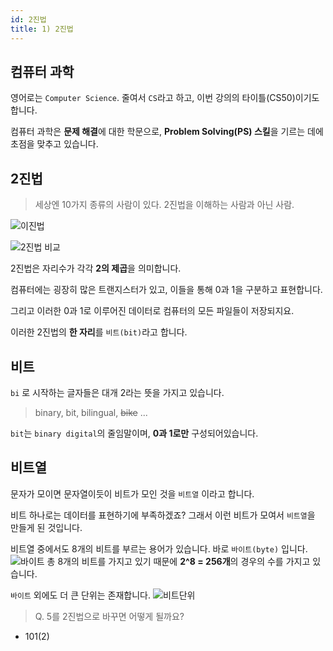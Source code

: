```yaml
---
id: 2진법
title: 1) 2진법
---
```


## 컴퓨터 과학

영어로는 `Computer Science`. 줄여서 `CS`라고 하고, 이번 강의의 타이틀(CS50)이기도 합니다.

컴퓨터 과학은 **문제 해결**에 대한 학문으로, **Problem Solving(PS) 스킬**을 기르는 데에 초점을 맞추고 있습니다.

## 2진법

> 세상엔 10가지 종류의 사람이 있다. 2진법을 이해하는 사람과 아닌 사람.

![이진법](https://cphinf.pstatic.net/mooc/20200607_19/1591512545601J5dkm_PNG/mceclip3.png)

![2진법 비교](https://cphinf.pstatic.net/mooc/20200607_209/1591512453958WWybq_PNG/mceclip2.png)

2진법은 자리수가 각각 **2의 제곱**을 의미합니다.

컴퓨터에는 굉장히 많은 트랜지스터가 있고, 이들을 통해 0과 1을 구분하고 표현합니다.

그리고 이러한 0과 1로 이루어진 데이터로 컴퓨터의 모든 파일들이 저장되지요.

이러한 2진법의 **한 자리**를 `비트(bit)`라고 합니다.

## 비트

`bi` 로 시작하는 글자들은 대개 2라는 뜻을 가지고 있습니다.
> binary, bit, bilingual, ~~bike~~ ...

`bit`는 `binary digital`의 줄임말이며, **0과 1로만** 구성되어있습니다.

## 비트열

문자가 모이면 문자열이듯이 비트가 모인 것을 `비트열` 이라고 합니다.

비트 하나로는 데이터를 표현하기에 부족하겠죠? 그래서 이런 비트가 모여서 `비트열`을 만들게 된 것입니다.

비트열 중에서도 8개의 비트를 부르는 용어가 있습니다. 바로 `바이트(byte)` 입니다.
![바이트](https://cphinf.pstatic.net/mooc/20170712_297/1499826249488D4i2V_PNG/1.1_-02.png?type=w760)
총 8개의 비트를 가지고 있기 때문에 **2^8 = 256개**의 경우의 수를 가지고 있습니다.

`바이트` 외에도 더 큰 단위는 존재합니다.
![비트단위](https://cphinf.pstatic.net/mooc/20170712_75/1499826291828lfvjK_PNG/1.1_-03.png?type=w760)


> Q. 5를 2진법으로 바꾸면 어떻게 될까요?
- 101(2)